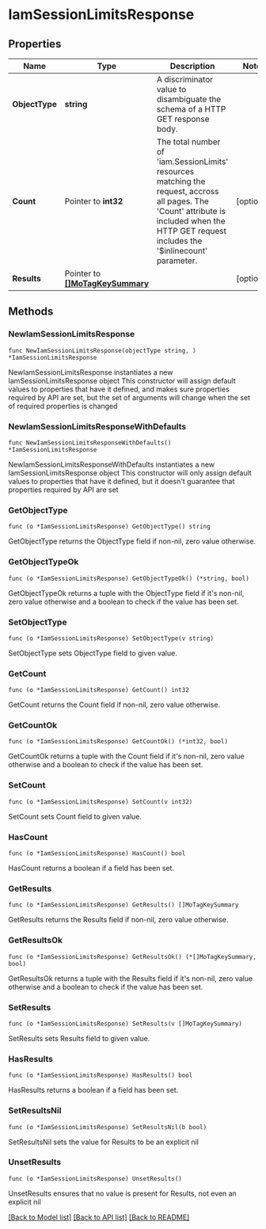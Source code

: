 # IamSessionLimitsResponse

## Properties

Name | Type | Description | Notes
------------ | ------------- | ------------- | -------------
**ObjectType** | **string** | A discriminator value to disambiguate the schema of a HTTP GET response body. | 
**Count** | Pointer to **int32** | The total number of &#39;iam.SessionLimits&#39; resources matching the request, accross all pages. The &#39;Count&#39; attribute is included when the HTTP GET request includes the &#39;$inlinecount&#39; parameter. | [optional] 
**Results** | Pointer to [**[]MoTagKeySummary**](MoTagKeySummary.md) |  | [optional] 

## Methods

### NewIamSessionLimitsResponse

`func NewIamSessionLimitsResponse(objectType string, ) *IamSessionLimitsResponse`

NewIamSessionLimitsResponse instantiates a new IamSessionLimitsResponse object
This constructor will assign default values to properties that have it defined,
and makes sure properties required by API are set, but the set of arguments
will change when the set of required properties is changed

### NewIamSessionLimitsResponseWithDefaults

`func NewIamSessionLimitsResponseWithDefaults() *IamSessionLimitsResponse`

NewIamSessionLimitsResponseWithDefaults instantiates a new IamSessionLimitsResponse object
This constructor will only assign default values to properties that have it defined,
but it doesn't guarantee that properties required by API are set

### GetObjectType

`func (o *IamSessionLimitsResponse) GetObjectType() string`

GetObjectType returns the ObjectType field if non-nil, zero value otherwise.

### GetObjectTypeOk

`func (o *IamSessionLimitsResponse) GetObjectTypeOk() (*string, bool)`

GetObjectTypeOk returns a tuple with the ObjectType field if it's non-nil, zero value otherwise
and a boolean to check if the value has been set.

### SetObjectType

`func (o *IamSessionLimitsResponse) SetObjectType(v string)`

SetObjectType sets ObjectType field to given value.


### GetCount

`func (o *IamSessionLimitsResponse) GetCount() int32`

GetCount returns the Count field if non-nil, zero value otherwise.

### GetCountOk

`func (o *IamSessionLimitsResponse) GetCountOk() (*int32, bool)`

GetCountOk returns a tuple with the Count field if it's non-nil, zero value otherwise
and a boolean to check if the value has been set.

### SetCount

`func (o *IamSessionLimitsResponse) SetCount(v int32)`

SetCount sets Count field to given value.

### HasCount

`func (o *IamSessionLimitsResponse) HasCount() bool`

HasCount returns a boolean if a field has been set.

### GetResults

`func (o *IamSessionLimitsResponse) GetResults() []MoTagKeySummary`

GetResults returns the Results field if non-nil, zero value otherwise.

### GetResultsOk

`func (o *IamSessionLimitsResponse) GetResultsOk() (*[]MoTagKeySummary, bool)`

GetResultsOk returns a tuple with the Results field if it's non-nil, zero value otherwise
and a boolean to check if the value has been set.

### SetResults

`func (o *IamSessionLimitsResponse) SetResults(v []MoTagKeySummary)`

SetResults sets Results field to given value.

### HasResults

`func (o *IamSessionLimitsResponse) HasResults() bool`

HasResults returns a boolean if a field has been set.

### SetResultsNil

`func (o *IamSessionLimitsResponse) SetResultsNil(b bool)`

 SetResultsNil sets the value for Results to be an explicit nil

### UnsetResults
`func (o *IamSessionLimitsResponse) UnsetResults()`

UnsetResults ensures that no value is present for Results, not even an explicit nil

[[Back to Model list]](../README.md#documentation-for-models) [[Back to API list]](../README.md#documentation-for-api-endpoints) [[Back to README]](../README.md)


